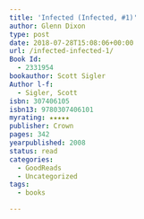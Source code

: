 ```yaml
---
title: 'Infected (Infected, #1)'
author: Glenn Dixon
type: post
date: 2018-07-28T15:08:06+00:00
url: /infected-infected-1/
Book Id:
  - 2331954
bookauthor: Scott Sigler
Author l-f:
  - Sigler, Scott
isbn: 307406105
isbn13: 9780307406101
myrating: ★★★★★
publisher: Crown
pages: 342
yearpublished: 2008
status: read
categories:
  - GoodReads
  - Uncategorized
tags:
  - books

---
```

